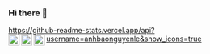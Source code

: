 ### Hi there 👋
https://github-readme-stats.vercel.app/api?username=anhbaonguyenle&show_icons=true
<a target="_blank" href="https://www.linkedin.com/in/nguy%E1%BB%85n-b%E1%BA%A3o-anh-l%C3%AA-19692121b/">
  <img align="left" alt="LinkdeIN" width="22px" src="https://cdn.jsdelivr.net/npm/simple-icons@v3/icons/linkedin.svg" />
<a target="_blank" href="mailto:anhlenguyenbaoanh@gmail.com">
  <img align="left" alt="Gmail" width="22px" src="https://cdn.jsdelivr.net/npm/simple-icons@v3/icons/gmail.svg" />
</a>
<a target="_blank" href="https://www.facebook.com/profile.php?id=100013414933512">
  <img align="left" alt="Facebook" width="22px" src="https://cdn.jsdelivr.net/npm/simple-icons@v3/icons/facebook.svg" />
</a>

<!--
**anhbaonguyenle/anhbaonguyenle** is a ✨ _special_ ✨ repository because its `README.md` (this file) appears on your GitHub profile.

Here are some ideas to get you started:

- 🔭 I’m currently working on ...
- 🌱 I’m currently learning ...
- 👯 I’m looking to collaborate on ...
- 🤔 I’m looking for help with ...
- 💬 Ask me about ...
- 📫 How to reach me: ...
- 😄 Pronouns: ...
- ⚡ Fun fact: ...
-->
